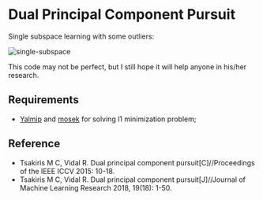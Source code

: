 # Dual Principal Component Pursuit
Single subspace learning with some outliers:

![single-subspace](https://user-images.githubusercontent.com/18388044/48882138-c33c3800-ee53-11e8-9e4a-e035b272729a.png)

This code may not be perfect, but I still hope it will help anyone in his/her research.

## Requirements
- [Yalmip](https://yalmip.github.io/) and [mosek](https://www.mosek.com/) for solving l1 minimization problem;

## Reference
- Tsakiris M C, Vidal R. Dual principal component pursuit[C]//Proceedings of the IEEE ICCV 2015: 10-18.
- Tsakiris M C, Vidal R. Dual principal component pursuit[J]//Journal of Machine Learning Research 2018, 19(18): 1-50.
